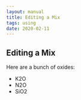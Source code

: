 ```yaml
---
layout: manual
title: Editing a Mix
tags: using
date: 2020-02-11
---
```

## Editing a Mix

Here are a bunch of oxides:
- K2O
- N2O
- SiO2
